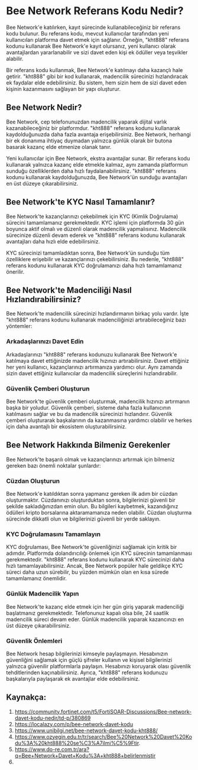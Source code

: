# Bee Network Referans Kodu Nedir?

Bee Network'e katılırken, kayıt sürecinde kullanabileceğiniz bir referans kodu bulunur. Bu referans kodu, mevcut kullanıcılar tarafından yeni kullanıcıları platforma davet etmek için sağlanır. Örneğin, "kht888" referans kodunu kullanarak Bee Network'e kayıt olursanız, yeni kullanıcı olarak avantajlardan yararlanabilir ve sizi davet eden kişi ek ödüller veya teşvikler alabilir.

Bir referans kodu kullanmak, Bee Network'e katılmayı daha kazançlı hale getirir. "kht888" gibi bir kod kullanarak, madencilik sürecinizi hızlandıracak ek faydalar elde edebilirsiniz. Bu sistem, hem sizin hem de sizi davet eden kişinin kazanmasını sağlayan bir yapı oluşturur.

## Bee Network Nedir?

Bee Network, cep telefonunuzdan madencilik yaparak dijital varlık kazanabileceğiniz bir platformdur. "kht888" referans kodunu kullanarak kaydolduğunuzda daha fazla avantaja erişebilirsiniz. Bee Network, herhangi bir ek donanıma ihtiyaç duymadan yalnızca günlük olarak bir butona basarak kazanç elde etmenize olanak tanır.

Yeni kullanıcılar için Bee Network, ekstra avantajlar sunar. Bir referans kodu kullanarak yalnızca kazanç elde etmekle kalmaz, aynı zamanda platformun sunduğu özelliklerden daha hızlı faydalanabilirsiniz. "kht888" referans kodunu kullanarak kaydolduğunuzda, Bee Network'ün sunduğu avantajları en üst düzeye çıkarabilirsiniz.

## Bee Network'te KYC Nasıl Tamamlanır?

Bee Network'te kazançlarınızı çekebilmek için KYC (Kimlik Doğrulama) sürecini tamamlamanız gerekmektedir. KYC işlemi için platformda 30 gün boyunca aktif olmalı ve düzenli olarak madencilik yapmalısınız. Madencilik sürecinize düzenli devam ederek ve "kht888" referans kodunu kullanarak avantajları daha hızlı elde edebilirsiniz.

KYC sürecinizi tamamladıktan sonra, Bee Network'ün sunduğu tüm özelliklere erişebilir ve kazançlarınızı çekebilirsiniz. Bu nedenle, "kht888" referans kodunu kullanarak KYC doğrulamanızı daha hızlı tamamlamanız önerilir.

## Bee Network'te Madenciliği Nasıl Hızlandırabilirsiniz?

Bee Network'te madencilik sürecinizi hızlandırmanın birkaç yolu vardır. İşte "kht888" referans kodunu kullanarak madenciliğinizi artırabileceğiniz bazı yöntemler:

### Arkadaşlarınızı Davet Edin
Arkadaşlarınızı "kht888" referans kodunuzu kullanarak Bee Network'e katılmaya davet ettiğinizde madencilik hızınızı artırabilirsiniz. Davet ettiğiniz her yeni kullanıcı, kazançlarınızı artırmanıza yardımcı olur. Aynı zamanda sizin davet ettiğiniz kullanıcılar da madencilik süreçlerini hızlandırabilir.

### Güvenlik Çemberi Oluşturun
Bee Network'te güvenlik çemberi oluşturmak, madencilik hızınızı artırmanın başka bir yoludur. Güvenlik çemberi, sisteme daha fazla kullanıcının katılmasını sağlar ve bu da madencilik sürecinizi hızlandırır. Güvenlik çemberi oluşturarak başkalarının da kazanmasına yardımcı olabilir ve herkes için daha avantajlı bir ekosistem oluşturabilirsiniz.

## Bee Network Hakkında Bilmeniz Gerekenler

Bee Network'te başarılı olmak ve kazançlarınızı artırmak için bilmeniz gereken bazı önemli noktalar şunlardır:

### Cüzdan Oluşturun
Bee Network'e katıldıktan sonra yapmanız gereken ilk adım bir cüzdan oluşturmaktır. Cüzdanınızı oluşturduktan sonra, bilgilerinizi güvenli bir şekilde sakladığınızdan emin olun. Bu bilgileri kaybetmek, kazandığınız ödülleri kripto borsalarına aktaramamanıza neden olabilir. Cüzdan oluşturma sürecinde dikkatli olun ve bilgilerinizi güvenli bir yerde saklayın.

### KYC Doğrulamasını Tamamlayın
KYC doğrulaması, Bee Network'te güvenliğinizi sağlamak için kritik bir adımdır. Platformda dolandırıcılığı önlemek için KYC sürecinin tamamlanması gerekmektedir. "kht888" referans kodunu kullanarak KYC sürecinizi daha hızlı tamamlayabilirsiniz. Ancak, Bee Network popüler hale geldikçe KYC süreci daha uzun sürebilir, bu yüzden mümkün olan en kısa sürede tamamlamanız önemlidir.

### Günlük Madencilik Yapın
Bee Network'te kazanç elde etmek için her gün giriş yaparak madenciliği başlatmanız gerekmektedir. Telefonunuz kapalı olsa bile, 24 saatlik madencilik süreci devam eder. Günlük madencilik yaparak kazancınızı en üst düzeye çıkarabilirsiniz.

### Güvenlik Önlemleri
Bee Network hesap bilgilerinizi kimseyle paylaşmayın. Hesabınızın güvenliğini sağlamak için güçlü şifreler kullanın ve kişisel bilgilerinizi yalnızca güvenilir platformlarla paylaşın. Hesabınızı koruyarak olası güvenlik tehditlerinden kaçınabilirsiniz. Ayrıca, "kht888" referans kodunuzu başkalarıyla paylaşarak ek avantajlar elde edebilirsiniz.

## Kaynakça:

1. https://community.fortinet.com/t5/FortiSOAR-Discussions/Bee-network-davet-kodu-nedir/td-p/380869
2. https://localazy.com/p/bee-network-davet-kodu
3. https://www.unibilgi.net/bee-network-davet-kodu-kht888/
4. https://www.ozyegin.edu.tr/tr/search/Bee%20Network%20Davet%20Kodu%3A%20kht888%20se%C3%A7ilmi%C5%9Ftir.
5. https://www.do-re.com.tr/ara?q=Bee+Network+Davet+Kodu%3A+kht888+belirlenmistir
6. 

